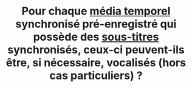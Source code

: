 ---
title: Pour chaque [média temporel](#media-temporel-type-son-video-et-synchronise)  synchronisé pré-enregistré qui possède des [sous-titres](https://accessibilite.public.lu/fr/rgaa4.1.2/glossaire.html#sous-titres-synchronises-objet-multimedia) synchronisés, ceux-ci peuvent-ils être, si nécessaire, vocalisés (hors cas particuliers) ?
---